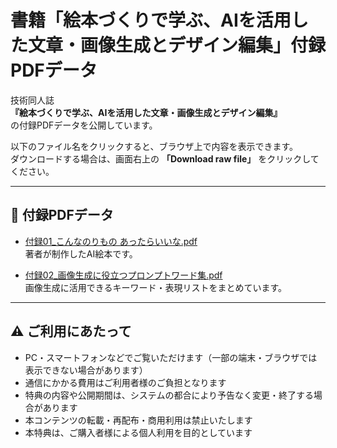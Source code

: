 # 書籍「絵本づくりで学ぶ、AIを活用した文章・画像生成とデザイン編集」付録PDFデータ

技術同人誌  
**『絵本づくりで学ぶ、AIを活用した文章・画像生成とデザイン編集』**  
の付録PDFデータを公開しています。

以下のファイル名をクリックすると、ブラウザ上で内容を表示できます。  
ダウンロードする場合は、画面右上の **「Download raw file」** をクリックしてください。

---

## 📘 付録PDFデータ

- [付録01_こんなのりもの あったらいいな.pdf](./付録01_こんなのりものあったらいいな.pdf)  
  著者が制作したAI絵本です。

- [付録02_画像生成に役立つプロンプトワード集.pdf](./付録02_画像生成に役立つプロンプトワード集.pdf)  
  画像生成に活用できるキーワード・表現リストをまとめています。

---

## ⚠️ ご利用にあたって

- PC・スマートフォンなどでご覧いただけます（一部の端末・ブラウザでは表示できない場合があります）  
- 通信にかかる費用はご利用者様のご負担となります  
- 特典の内容や公開期間は、システムの都合により予告なく変更・終了する場合があります  
- 本コンテンツの転載・再配布・商用利用は禁止いたします  
- 本特典は、ご購入者様による個人利用を目的としています

